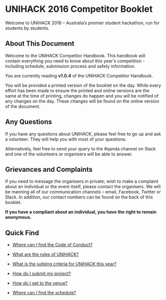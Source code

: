 # UNIHACK 2016 Competitor Booklet

Welcome to UNIHACK 2016 – Australia’s premier student hackathon, run for students by students.

## About This Document

Welcome to the UNIHACK Competitor Handbook. This handbook will contain everything you need to know about this year's competition - including schedule, submission process and safety information.

You are currently reading **v1.0.4** of the UNIHACK Competitor Handbook.

You will be provided a printed version of the booklet on the day. While every effort has been made to ensure the printed and online versions are the same at the time of printing, changes do happen and you will be notified of any changes on the day. These changes will be found on the online version of the document.

## Any Questions
If you have any questions about UNIHACK, please feel free to go up and ask a volunteer. They will help you with most of your questions.

Alternatively, feel free to send your query to the #qanda channel on Slack and one of the volunteers or organisers will be able to answer.

## Grievances and Complaints
If you need to message the organisers in private; wish to make a complaint about an individual or the event itself, please contact the organisers. We will be manning all of our communication channels – email, Facebook, Twitter or Slack. In addition, our contact numbers can be found on the back of this booklet.

**If you have a compliant about an individual, you have the right to remain anonymous.**

## Quick Find

- [Where can I find the Code of Conduct?](safety/code-of-conduct.md)

- [What are the rules of UNIHACK?](basic-rules.md)

- [What is the judging criteria for UNIHACK this year?](judging/judging-info.md)

- [How do I submit my project?](judging/submission.md)

- [How do I get to the venue?](event-info/venue.md#how-do-i-get-there)

- [Where can I find the schedule?](event-info/schedule.md)
